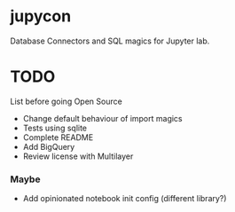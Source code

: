 # jupycon

Database Connectors and SQL magics for Jupyter lab.

# TODO

List before going Open Source

- Change default behaviour of import magics
- Tests using sqlite
- Complete README
- Add BigQuery
- Review license with Multilayer

### Maybe

- Add opinionated notebook init config (different library?)